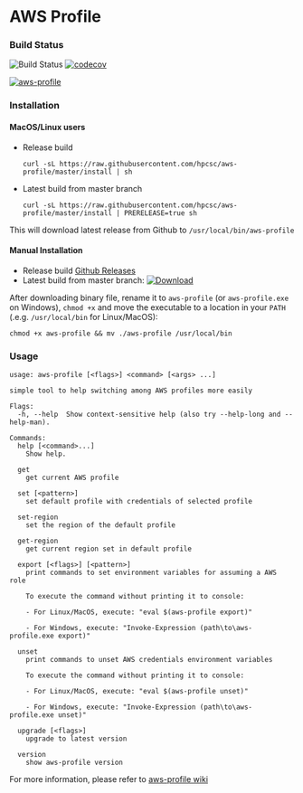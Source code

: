 # AWS Profile

### Build Status
![Build Status](https://github.com/hpcsc/aws-profile/workflows/Pipeline/badge.svg) [![codecov](https://codecov.io/gh/hpcsc/aws-profile/branch/master/graph/badge.svg?token=76OSPJNMON)](https://codecov.io/gh/hpcsc/aws-profile)

[![aws-profile](https://s8.gifyu.com/images/aws-profile.gif)](https://gifyu.com/image/iqT4)

### Installation

#### MacOS/Linux users

- Release build
  ```
  curl -sL https://raw.githubusercontent.com/hpcsc/aws-profile/master/install | sh
  ```

- Latest build from master branch
  ```
  curl -sL https://raw.githubusercontent.com/hpcsc/aws-profile/master/install | PRERELEASE=true sh
  ```

This will download latest release from Github to `/usr/local/bin/aws-profile`

#### Manual Installation

- Release build [Github Releases](https://github.com/hpcsc/aws-profile/releases/latest)
- Latest build from master branch: [ ![Download](https://api.bintray.com/packages/hpcsc/aws-profile/master/images/download.svg) ](https://bintray.com/hpcsc/aws-profile/master/_latestVersion#files)

After downloading binary file, rename it to `aws-profile` (or `aws-profile.exe` on Windows), `chmod +x` and move the executable to a location in your `PATH` (.e.g. `/usr/local/bin` for Linux/MacOS):

```
chmod +x aws-profile && mv ./aws-profile /usr/local/bin
```

### Usage

```
usage: aws-profile [<flags>] <command> [<args> ...]

simple tool to help switching among AWS profiles more easily

Flags:
  -h, --help  Show context-sensitive help (also try --help-long and --help-man).

Commands:
  help [<command>...]
    Show help.

  get
    get current AWS profile

  set [<pattern>]
    set default profile with credentials of selected profile

  set-region
    set the region of the default profile

  get-region
    get current region set in default profile

  export [<flags>] [<pattern>]
    print commands to set environment variables for assuming a AWS role

    To execute the command without printing it to console:

    - For Linux/MacOS, execute: "eval $(aws-profile export)"

    - For Windows, execute: "Invoke-Expression (path\to\aws-profile.exe export)"

  unset
    print commands to unset AWS credentials environment variables

    To execute the command without printing it to console:

    - For Linux/MacOS, execute: "eval $(aws-profile unset)"

    - For Windows, execute: "Invoke-Expression (path\to\aws-profile.exe unset)"

  upgrade [<flags>]
    upgrade to latest version

  version
    show aws-profile version
```

For more information, please refer to [aws-profile wiki](https://github.com/hpcsc/aws-profile/wiki)
